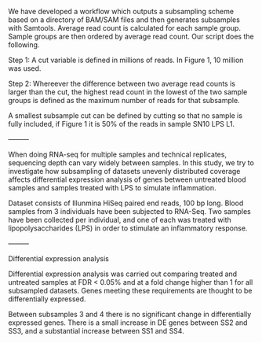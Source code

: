 We have developed a workflow which outputs a subsampling scheme based on a directory of BAM/SAM files and then generates subsamples with Samtools. Average read count is calculated for each sample group. Sample groups are then ordered by average read count. Our script does the following.

Step 1: A cut variable is defined in millions of reads. In Figure 1, 10 million was used.

Step 2: Whereever the difference between two average read counts is larger than the cut, the highest read count in the lowest of the two sample groups is defined as the maximum number of reads for that subsample. 

A smallest subsample cut can be defined by cutting so that no sample is fully included, if Figure 1 it is 50% of the reads in sample SN10 LPS L1.

———

When doing RNA-seq for multiple samples and technical replicates, sequencing depth can vary widely between samples. In this study, we try to investigate how subsampling of datasets unevenly distributed coverage affects differential expression analysis of  genes between untreated blood samples and samples treated with LPS to simulate inflammation. 

Dataset consists of Illunmina HiSeq paired end reads, 100 bp long. Blood samples from 3 individuals have been subjected to RNA-Seq. Two samples have been collected per individual, and one of each was treated with lipopolysaccharides (LPS) in order to stimulate an inflammatory response.


———

Differential expression analysis

Differential expression analysis was carried out comparing treated and untreated samples at FDR < 0.05% and at a fold change higher than 1 for all subsampled datasets. Genes meeting these requirements are thought to be differentially expressed.

Between subsamples 3 and 4 there is no significant change in differentially expressed genes. There is a small increase in DE genes between SS2 and SS3, and a substantial increase between SS1 and SS4.




